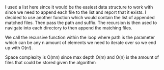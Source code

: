I used a list here since it would be the easiest data structure to work with since we need to append each file to the list and report that it exists. I decided to use another function which would contain the list of appended matched files. Then pass the path and suffix. The recursion is then used to navigate into each directory to then append the matching files.

We call the recursive function within the loop where path is the parameter which can be any n amount of elements we need to iterate over so we end up with O(n!).

Space complexity is O(mn) since max depth O(m) and O(n) is the amount of files that could be stored given the algorithm